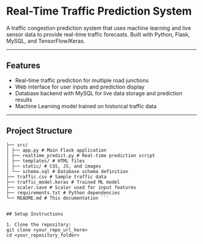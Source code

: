 # Real-Time Traffic Prediction System

A traffic congestion prediction system that uses machine learning and live sensor data to provide real-time traffic forecasts. Built with Python, Flask, MySQL, and TensorFlow/Keras.

---

## Features

- Real-time traffic prediction for multiple road junctions  
- Web interface for user inputs and prediction display  
- Database backend with MySQL for live data storage and prediction results  
- Machine Learning model trained on historical traffic data  

---

## Project Structure
```
├── src/
│ ├── app.py # Main Flask application
│ ├── realtime_predict.py # Real-time prediction script
│ ├── templates/ # HTML files
│ ├── static/ # CSS, JS, and images
│ └── schema.sql # Database schema definition
├── traffic.csv # Sample traffic data
├── traffic_model.keras # Trained ML model
├── scaler.save # Scaler used for input features
├── requirements.txt # Python dependencies
└── README.md # This documentation ```


## Setup Instructions

1. Clone the repository:
git clone <your_repo_url_here>
cd <your_repository_folder>






